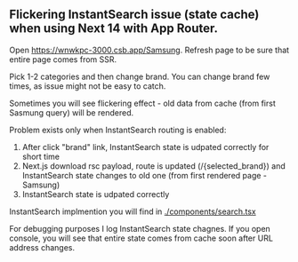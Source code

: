 ## Flickering InstantSearch issue (state cache) when using Next 14 with App Router.

Open https://wnwkpc-3000.csb.app/Samsung. Refresh page to be sure that entire page comes from SSR.

Pick 1-2 categories and then change brand. You can change brand few times, as issue might not be easy to catch.

Sometimes you will see flickering effect - old data from cache (from first Sasmung query) will be rendered.

Problem exists only when InstantSearch routing is enabled:
1. After click "brand" link, InstantSearch state is udpated correctly for short time
2. Next.js download rsc payload, route is updated (/{selected_brand}) and InstantSearch state changes to old one (from first rendered page - Samsung)
3. InstantSearch state is udpated correctly

InstantSearch implmention you will find in [./components/search.tsx](./components/search.tsx)

For debugging purposes I log InstantSearch state chagnes. If you open console, you will see that entire state comes from cache soon after URL address changes.


